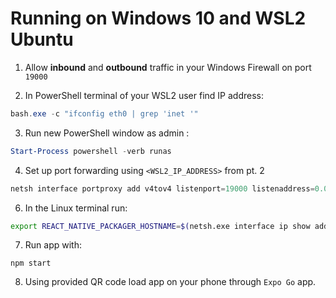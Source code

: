 # Running on Windows 10 and WSL2 Ubuntu

1. Allow __inbound__ and __outbound__ traffic in your Windows Firewall on port `19000`

2. In PowerShell terminal of your WSL2 user find IP address:
```powershell
bash.exe -c "ifconfig eth0 | grep 'inet '"
```

3. Run new PowerShell window as admin :
```powershell
Start-Process powershell -verb runas
```
4. Set up port forwarding using `<WSL2_IP_ADDRESS>` from pt. 2
```powershell
netsh interface portproxy add v4tov4 listenport=19000 listenaddress=0.0.0.0 connectport=19000 connectaddress=<WSL2_IP_ADDRESS>
```

6. In the Linux terminal run:
```bash
export REACT_NATIVE_PACKAGER_HOSTNAME=$(netsh.exe interface ip show address "Wi-Fi" | grep 'IP Address' | sed -r 's/^.*IP Address:\W*//')
```

7. Run app with:
```
npm start
```

8. Using provided QR code load app on your phone through `Expo Go` app.
